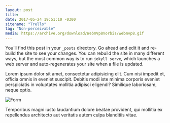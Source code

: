 ```yaml
---
layout: post
title:
date: 2017-05-24 19:51:10 -0300
sitename: "Trello"
tag: "Non-perceivable"
media: https://archive.org/download/WebmVp8Vorbis/webmvp8.gif
---
```

You’ll find this post in your `_posts` directory. Go ahead and edit it and re-build the site to see your changes. You can rebuild the site in many different ways, but the most common way is to run `jekyll serve`, which launches a web server and auto-regenerates your site when a file is updated.

Lorem ipsum dolor sit amet, consectetur adipisicing elit. Cum nisi impedit et, officia omnis in eveniet suscipit. Debitis modi iste minima corporis eveniet perspiciatis in voluptates mollitia adipisci eligendi? Similique laboriosam, neque optio.

![Form](http://alistapart.com/d/signupforms/13-2_jumpcut_home.jpg)

Temporibus magni iusto laudantium dolore beatae provident, qui mollitia ex repellendus architecto aut veritatis autem culpa blanditiis vitae.
